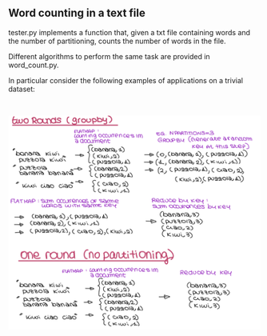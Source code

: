 ## Word counting in a text file
tester.py implements a function that, given a txt file containing words and the number of partitioning, counts the number of words in the file.

Different algorithms to perform the same task are provided in word_count.py.

In particular consider the following examples of applications on a trivial dataset:

<p align="left">
<img src="figs/ex1.png"  width="00"/> </p>


<p align="left">
<img src="figs/ex2.png"  width="800"/> </p>

